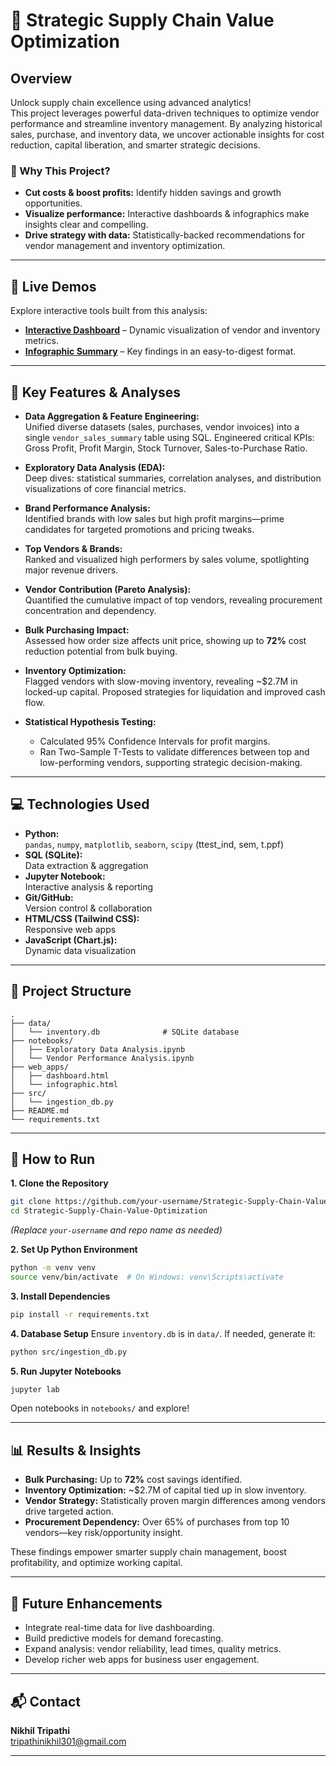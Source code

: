 # 🚀 Strategic Supply Chain Value Optimization

## Overview

Unlock supply chain excellence using advanced analytics!  
This project leverages powerful data-driven techniques to optimize vendor performance and streamline inventory management. By analyzing historical sales, purchase, and inventory data, we uncover actionable insights for cost reduction, capital liberation, and smarter strategic decisions.

### 🌟 Why This Project?
- **Cut costs & boost profits:** Identify hidden savings and growth opportunities.
- **Visualize performance:** Interactive dashboards & infographics make insights clear and compelling.
- **Drive strategy with data:** Statistically-backed recommendations for vendor management and inventory optimization.

---

## 🔗 Live Demos

Explore interactive tools built from this analysis:

- **[Interactive Dashboard](https://gemini.google.com/share/d3460cbff95e)** – Dynamic visualization of vendor and inventory metrics.
- **[Infographic Summary](https://g.co/gemini/share/0e2f2ea8a624)** – Key findings in an easy-to-digest format.

---

## 🧠 Key Features & Analyses

- **Data Aggregation & Feature Engineering:**  
  Unified diverse datasets (sales, purchases, vendor invoices) into a single `vendor_sales_summary` table using SQL. Engineered critical KPIs: Gross Profit, Profit Margin, Stock Turnover, Sales-to-Purchase Ratio.

- **Exploratory Data Analysis (EDA):**  
  Deep dives: statistical summaries, correlation analyses, and distribution visualizations of core financial metrics.

- **Brand Performance Analysis:**  
  Identified brands with low sales but high profit margins—prime candidates for targeted promotions and pricing tweaks.

- **Top Vendors & Brands:**  
  Ranked and visualized high performers by sales volume, spotlighting major revenue drivers.

- **Vendor Contribution (Pareto Analysis):**  
  Quantified the cumulative impact of top vendors, revealing procurement concentration and dependency.

- **Bulk Purchasing Impact:**  
  Assessed how order size affects unit price, showing up to **72%** cost reduction potential from bulk buying.

- **Inventory Optimization:**  
  Flagged vendors with slow-moving inventory, revealing ~$2.7M in locked-up capital. Proposed strategies for liquidation and improved cash flow.

- **Statistical Hypothesis Testing:**  
  - Calculated 95% Confidence Intervals for profit margins.
  - Ran Two-Sample T-Tests to validate differences between top and low-performing vendors, supporting strategic decision-making.

---

## 💻 Technologies Used

- **Python:**  
  `pandas`, `numpy`, `matplotlib`, `seaborn`, `scipy` (ttest_ind, sem, t.ppf)
- **SQL (SQLite):**  
  Data extraction & aggregation
- **Jupyter Notebook:**  
  Interactive analysis & reporting
- **Git/GitHub:**  
  Version control & collaboration
- **HTML/CSS (Tailwind CSS):**  
  Responsive web apps
- **JavaScript (Chart.js):**  
  Dynamic data visualization

---

## 📁 Project Structure

```
.
├── data/
│   └── inventory.db              # SQLite database
├── notebooks/
│   ├── Exploratory Data Analysis.ipynb
│   └── Vendor Performance Analysis.ipynb
├── web_apps/
│   ├── dashboard.html
│   └── infographic.html
├── src/
│   └── ingestion_db.py
├── README.md
└── requirements.txt
```

---

## 🚦 How to Run

**1. Clone the Repository**
```bash
git clone https://github.com/your-username/Strategic-Supply-Chain-Value-Optimization.git
cd Strategic-Supply-Chain-Value-Optimization
```
*(Replace `your-username` and repo name as needed)*

**2. Set Up Python Environment**
```bash
python -m venv venv
source venv/bin/activate  # On Windows: venv\Scripts\activate
```

**3. Install Dependencies**
```bash
pip install -r requirements.txt
```

**4. Database Setup**
Ensure `inventory.db` is in `data/`. If needed, generate it:
```bash
python src/ingestion_db.py
```

**5. Run Jupyter Notebooks**
```bash
jupyter lab
```
Open notebooks in `notebooks/` and explore!

---

## 📊 Results & Insights

- **Bulk Purchasing:** Up to **72%** cost savings identified.
- **Inventory Optimization:** ~$2.7M of capital tied up in slow inventory.
- **Vendor Strategy:** Statistically proven margin differences among vendors drive targeted action.
- **Procurement Dependency:** Over 65% of purchases from top 10 vendors—key risk/opportunity insight.

These findings empower smarter supply chain management, boost profitability, and optimize working capital.

---

## 🚀 Future Enhancements

- Integrate real-time data for live dashboarding.
- Build predictive models for demand forecasting.
- Expand analysis: vendor reliability, lead times, quality metrics.
- Develop richer web apps for business user engagement.

---

## 📬 Contact

**Nikhil Tripathi**  
[tripathinikhil301@gmail.com](mailto:tripathinikhil301@gmail.com)

---
